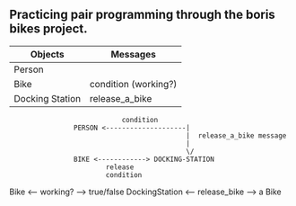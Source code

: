 ## Practicing pair programming through the boris bikes project. ##

Objects  | Messages
------------- | -------------
Person  |
Bike  | condition (working?)
Docking Station | release_a_bike



                                condition
                    PERSON <--------------------|
                                                |  release_a_bike message
                                                |
                                                \/
                    BIKE <------------> DOCKING-STATION
                            release
                            condition

Bike <-- working? --> true/false
DockingStation <-- release_bike --> a Bike